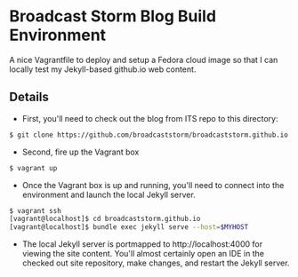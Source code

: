 # Broadcast Storm Blog Build Environment

A nice Vagrantfile to deploy and setup a Fedora cloud image so that
I can locally test my Jekyll-based github.io web content.

## Details

- First, you'll need to check out the blog from ITS repo to this directory:

```bash
$ git clone https://github.com/broadcaststorm/broadcaststorm.github.io
```

- Second, fire up the Vagrant box

```bash
$ vagrant up
```

- Once the Vagrant box is up and running, you'll need to connect into
  the environment and launch the local Jekyll server.

```bash
$ vagrant ssh
[vagrant@localhost]$ cd broadcaststorm.github.io
[vagrant@localhost]$ bundle exec jekyll serve --host=$MYHOST

```

- The local Jekyll server is portmapped to http://localhost:4000 for
  viewing the site content. You'll almost certainly open an IDE in the
  checked out site repository, make changes, and restart the Jekyll
  server.

